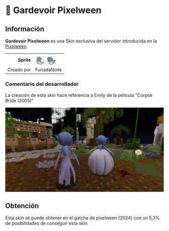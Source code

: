 # 👻 Gardevoir Pixelween

## Información

**Gardevoir Pixelween** es una Skin exclusiva del servidor introducida en la [Pixelween](./).

|||
| ------------------------------: | -------------------------------------------------------------------------------------------------------------------------------------- |
|                      **Sprite** | ![Sprite de Gardevoir Pixelween](../../images/pokemon/pixelween/gardevoir-sprite.png) ![Sprite de Mega Gardevoir Pixelween](../../images/pokemon/pixelween/gardevoirmega-sprite.png)                                                         |                                                                                                             |
|                      Creado por | FuriadaNoite                                                                                                                 |


### Comentario del desarrollador
La creación de esta skin hace referencia a Emily de la pelicula "Corpse Bride (2005)"

![Vistazo en el juego a Gardevoir Pixelween](../../images/pokemon/pixelween/gardevoir-preview.png)

## Obtención

Esta skin se puede obtener en el gatcha de pixelween (2024) con un 5,3% de posibilidades de conseguir esta skin.
